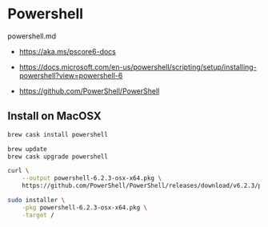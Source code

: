 # Powershell

powershell.md

*   https://aka.ms/pscore6-docs

*   https://docs.microsoft.com/en-us/powershell/scripting/setup/installing-powershell?view=powershell-6

*   https://github.com/PowerShell/PowerShell

## Install on MacOSX

```bash
brew cask install powershell

brew update
brew cask upgrade powershell
```

```bash
curl \
    --output powershell-6.2.3-osx-x64.pkg \
    https://github.com/PowerShell/PowerShell/releases/download/v6.2.3/powershell-6.2.3-osx-x64.pkg

sudo installer \
    -pkg powershell-6.2.3-osx-x64.pkg \
    -target /
```